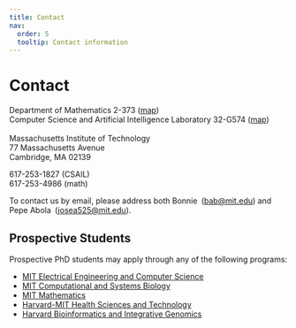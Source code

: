 ```yaml
---
title: Contact
nav:
  order: 5
  tooltip: Contact information
---
```


# Contact
Department of Mathematics 2-373 ([map](https://web.mit.edu/afs/athena.mit.edu/org/o/ofms-space/www/mapdocs/w2.html))<br>
Computer Science and Artificial Intelligence Laboratory 32-G574 ([map](http://whereis.mit.edu/map-jpg?zoom=level4&centerx=709690&centery=495520&oldzoom=level5&map.x=382&map.y=109))<br>
<br>
Massachusetts Institute of Technology<br>
77 Massachusetts Avenue<br>
Cambridge, MA 02139<br>

617-253-1827 (CSAIL)<br>
617-253-4986 (math)

To contact us by email, please address both Bonnie&ensp;(bab@mit.edu) and Pepe Abola&ensp;(josea525@mit.edu).

## Prospective Students
Prospective PhD students may apply through any of the following programs:
* [MIT Electrical Engineering and Computer Science](https://www.eecs.mit.edu/academics/graduate-programs/)
* [MIT Computational and Systems Biology](https://csbphd.mit.edu/welcome-mit-computational-and-systems-biology-phd-program-csb)
* [MIT Mathematics](https://math.mit.edu/academics/grad/)
* [Harvard-MIT Health Sciences and Technology](https://hst.mit.edu/academic-programs/memp)
* [Harvard Bioinformatics and Integrative Genomics](https://dbmi.hms.harvard.edu/education/phd-program/big-phd-track)
